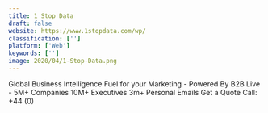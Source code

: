 ```yaml
---
title: 1 Stop Data
draft: false 
website: https://www.1stopdata.com/wp/
classification: ['']
platform: ['Web']
keywords: ['']
image: 2020/04/1-Stop-Data.png
---
```

Global Business Intelligence Fuel for your Marketing - Powered By B2B Live - 5M+ Companies 10M+ Executives 3m+ Personal Emails Get a Quote Call: +44 (0)